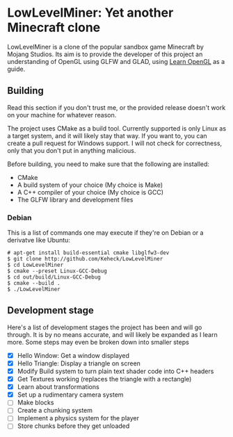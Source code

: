 # LowLevelMiner: Yet another Minecraft clone

LowLevelMiner is a clone of the popular sandbox game Minecraft by Mojang
Studios. Its aim is to provide the developer of this project an understanding
of OpenGL using GLFW and GLAD, using [Learn OpenGL](https://learnopengl.com/)
as a guide.

## Building

Read this section if you don't trust me, or the provided release doesn't work
on your machine for whatever reason.

The project uses CMake as a build tool. Currently supported is only Linux as a
target system, and it will likely stay that way. If you want to, you can create
a pull request for Windows support. I will not check for correctness, only that
you don't put in anything malicious.

Before building, you need to make sure that the following are installed:
* CMake
* A build system of your choice (My choice is Make)
* A C++ compiler of your choice (My choice is GCC)
* The GLFW library and development files

### Debian

This is a list of commands one may execute if they're on Debian or a derivatve
like Ubuntu:

```
# apt-get install build-essential cmake libglfw3-dev
$ git clone http://github.com/Keheck/LowLevelMiner
$ cd LowLevelMiner
$ cmake --preset Linux-GCC-Debug
$ cd out/build/Linux-GCC-Debug
$ cmake --build .
$ ./LowLevelMiner
```

## Development stage

Here's a list of development stages the project has been and will go through.
It is by no means accurate, and will likely be expanded as I learn more. Some
steps may even be broken down into smaller steps

* [X] Hello Window: Get a window displayed
* [X] Hello Triangle: Display a triangle on screen
* [X] Modify Build system to turn plain text shader code into C++ headers
* [X] Get Textures working (replaces the triangle with a rectangle)
* [X] Learn about transformations
* [X] Set up a rudimentary camera system
* [ ] Make blocks
* [ ] Create a chunking system
* [ ] Implement a physics system for the player
* [ ] Store chunks before they get unloaded